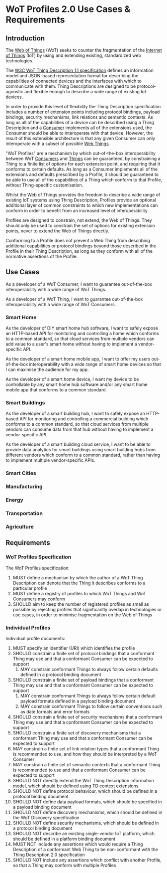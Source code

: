 # WoT Profiles 2.0 Use Cases & Requirements

## Introduction

The [Web of Things](https://www.w3.org/WoT/) (WoT) seeks to counter the fragmentation of the [Internet of Things](https://en.wikipedia.org/wiki/Internet_of_things) (IoT) by using and extending existing, standardized web technologies.

The [W3C WoT Thing Description 1.1 specification](https://w3c.github.io/wot-profile/#bib-wot-thing-description11) defines an information model and JSON-based representation format for describing the capabilities of connected devices and the interfaces with which to communicate with them. Thing Descriptions are designed to be protocol-agnostic and flexible enough to describe a wide range of existing IoT devices.

In order to provide this level of flexibility the Thing Description specification includes a number of extension points including protocol bindings, payload bindings, security mechanisms, link relations and semantic contexts. As long as all of the capabilities of a device can be described using a Thing Description and a [Consumer](https://w3c.github.io/wot-profile/#dfn-consumer) implements all of the extensions used, the Consumer should be able to interoperate with that device. However, the result of this extensible architecture is that any given Consumer can only interoperate with a subset of possible [Web Things](https://w3c.github.io/wot-profile/#dfn-thing).


"WoT Profiles" are a mechanism by which out-of-the-box interoperability between WoT [Consumers](https://w3c.github.io/wot-profile/#dfn-consumer) and [Things](https://w3c.github.io/wot-profile/#dfn-thing) can be guaranteed, by constraining a Thing to a finite list of options for each extension point, and requiring that it conforms to certain defaults. As long as a Consumer implements all of the extensions and defaults prescribed by a Profile, it should be guaranteed to be able to use all of the capabilities of a Thing which conform to that Profile, without Thing-specific customisation.

Whilst the Web of Things provides the freedom to describe a wide range of existing IoT systems using Thing Description, Profiles provide an optional additional layer of common constraints to which new implementations can conform in order to benefit from an increased level of interoperability.

Profiles are designed to constrain, not extend, the Web of Things. They should only be used to constrain the set of options for existing extension points, never to extend the Web of Things directly.

Conforming to a Profile does not prevent a Web Thing from describing additional capabilities or protocol bindings beyond those described in the Profile in their Thing Description, as long as they conform with all of the normative assertions of the Profile. 

## Use Cases

As a developer of a WoT Consumer, I want to guarantee out-of-the-box interoperability with a wide range of WoT Things.

As a developer of a WoT Thing, I want to guarantee out-of-the-box interoperability with a wide range of WoT Consumers.

### Smart Home

As the developer of DIY smart home hub software, I want to safely expose an HTTP-based API for monitoring and controlling a home which conforms to a common standard, so that cloud services from multiple vendors can add value to a user's smart home without having to implement a vendor-specific API.

As the developer of a smart home mobile app, I want to offer my users out-of-the-box interoperability with a wide range of smart home devices so that I can maximise the audience for my app.

As the developer of a smart home device, I want my device to be controllable by any smart home hub software and/or any smart home mobile app that conforms to a common standard.

### Smart Buildings

As the developer of a smart building hub, I want to safely expose an HTTP-based API for monitoring and controlling a commercial building which conforms to a common standard, so that cloud services from multiple vendors can consume data from that hub without having to implement a vendor-specific API.

As the developer of a smart building cloud service, I want to be able to provide data analytics for smart buildings using smart building hubs from different vendors which conform to a common standard, rather than having to implement multiple vendor-specific APIs.

### Smart Cities

### Manufacturing

### Energy

### Transportation

### Agriculture

## Requirements

### WoT Profiles Specification

The WoT Profiles specification:
1. MUST define a mechanism by which the author of a WoT Thing Description can denote that the Thing it describes conforms to a particular profile
2. MUST define a registry of profiles to which WoT Things and WoT Consumers may conform
3. SHOULD aim to keep the number of registered profiles as small as possible by rejecting profiles that significantly overlap in technologies or use cases, in order to minimise fragmentation on the Web of Things
### Individual Profiles

Individual profile documents:
1. MUST specify an identifier (URI) which identifies the profile 
2. SHOULD constrain a finite set of protocol bindings that a conformant Thing may use and that a conformant Consumer can be expected to support
	1. MAY constrain conformant Things to always follow certain defaults defined in a protocol binding document
3. SHOULD constrain a finite set of payload bindings that a conformant Thing may use and that a conformant Consumer can be expected to support
	1. MAY constrain conformant Things to always follow certain default payload formats defined in a payload binding document
	2. MAY constrain conformant Things to follow certain conventions such as date formats and error formats
4. SHOULD constrain a finite set of security mechanisms that a conformant Thing may use and that a conformant Consumer can be expected to support
5. SHOULD constrain a finite set of discovery mechanisms that a conformant Thing may use and that a conformant Consumer can be expected to support
6. MAY constrain a finite set of link relation types that a conformant Thing is recommended to use, and how they should be interpreted by a WoT Consumer
7. MAY constrain a finite set of semantic contexts that a conformant Thing is recommended to use and that a conformant Consumer can be expected to support
8. SHOULD NOT directly extend the WoT Thing Description information model, which should be defined using TD context extensions
9. SHOULD NOT define protocol behaviour, which should be defined in a protocol binding document
10. SHOULD NOT define data payload formats, which should be specified in a payload binding document
11. SHOULD NOT define discovery mechanisms, which should be defined in the WoT Discovery specification
12. SHOULD NOT define security mechanisms, which should be defined in a protocol binding document
13. SHOULD NOT describe an existing single-vendor IoT platform, which should be defined in a platform binding document
14. MUST NOT include any assertions which would require a Thing Description of a conformant Web Thing to be non-conformant with the Thing Description 2.0 specification
15. SHOULD NOT include any assertions which conflict with another Profile, so that a Thing may conform with multiple Profiles